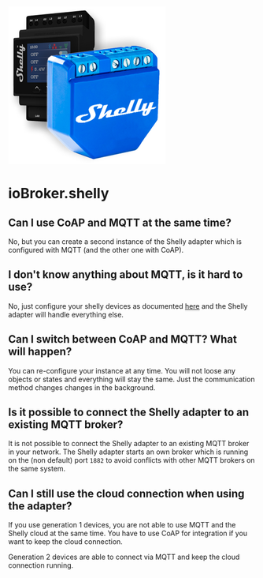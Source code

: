 ![Logo](../../admin/shelly.png)

# ioBroker.shelly

## Can I use CoAP and MQTT at the same time?

No, but you can create a second instance of the Shelly adapter which is configured with MQTT (and the other one with CoAP).

## I don't know anything about MQTT, is it hard to use?

No, just configure your shelly devices as documented [here](protocol-mqtt.md) and the Shelly adapter will handle everything else.

## Can I switch between CoAP and MQTT? What will happen?

You can re-configure your instance at any time. You will not loose any objects or states and everything will stay the same. Just the communication method changes changes in the background.

## Is it possible to connect the Shelly adapter to an existing MQTT broker?

It is not possible to connect the Shelly adapter to an existing MQTT broker in your network. The Shelly adapter starts an own broker which is running on the (non default) port ``1882`` to avoid conflicts with other MQTT brokers on the same system.

## Can I still use the cloud connection when using the adapter?

If you use generation 1 devices, you are not able to use MQTT and the Shelly cloud at the same time. You have to use CoAP for integration if you want to keep the cloud connection.

Generation 2 devices are able to connect via MQTT and keep the cloud connection running.

